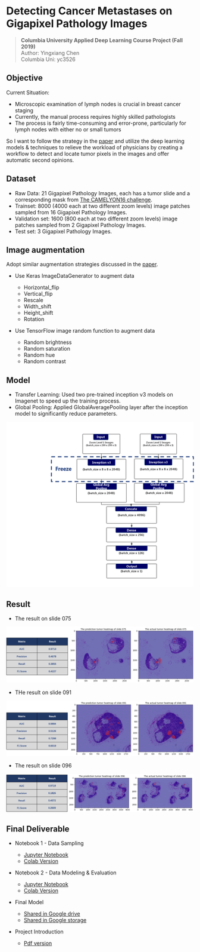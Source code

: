 Detecting Cancer Metastases on Gigapixel Pathology Images
============

> **Columbia University Applied Deep Learning Course Project (Fall 2019)**  
Author: Yingxiang Chen  
Columbia Uni: yc3526

Objective
------------
Current Situation:  

- Microscopic examination of lymph nodes is crucial in breast cancer staging  
- Currently, the manual process requires highly skilled pathologists  
- The process is fairly time-consuming and error-prone, particularly for lymph nodes with either no or small tumors   

So I want to follow the strategy in the [paper](https://arxiv.org/pdf/1703.02442.pdf) and utilize the deep learning models & techniques to relieve the workload of physicians by creating a workflow to detect and locate tumor pixels in the images and offer automatic second opinions.  

Dataset
------------
- Raw Data: 21 Gigapixel Pathology Images, each has a tumor slide and a corresponding mask from [The CAMELYON16 challenge](https://camelyon16.grand-challenge.org/Data/).  
- Trainset: 8000 (4000 each at two different zoom levels) image patches sampled from 16 Gigapixel Pathology Images.  
- Validation set: 1600 (800 each at two different zoom levels) image patches sampled from 2 Gigapixel Pathology Images.  
- Test set: 3 Gigapixel Pathology Images.  

Image augmentation
------------

Adopt similar augmentation strategies discussed in the [paper](https://arxiv.org/pdf/1703.02442.pdf).  
- Use Keras ImageDataGenerator to augment data  
  - Horizontal_flip 
  - Vertical_flip
  - Rescale
  - Width_shift
  - Height_shift
  - Rotation  

- Use TensorFlow image random function to augment data
  - Random brightness
  - Random saturation
  - Random hue
  - Random contrast  

Model
------------
- Transfer Learning: Used two pre-trained inception v3 models on Imagenet to speed up the training process.  
- Global Pooling: Applied GlobalAveragePooling layer after the inception model to significantly reduce parameters.  

![img](./photo/model.png)  

Result
------------
- The result on slide 075  

![img](./photo/075.png)  

- THe result on slide 091  

![img](./photo/091.png)  

- The result on slide 096 

![img](./photo/096.png)  


Final Deliverable
------------

- Notebook 1 - Data Sampling  
    - [Jupyter Notebook](./NB1_Data_Cleaning.ipynb)  
    - [Colab Version](https://colab.research.google.com/github/YC-Coder-Chen/Detecting-Cancer-on-Gigapixel-Images/blob/master/NB1_Data_Cleaning.ipynb)  

- Notebook 2 - Data Modeling & Evaluation  
    - [Jupyter Notebook](./NB2_Modeling.ipynb)  
    - [Colab Version](https://colab.research.google.com/github/YC-Coder-Chen/Detecting-Cancer-on-Gigapixel-Images/blob/master/NB2_Modeling.ipynb)  

- Final Model
    - [Shared in Google drive](https://drive.google.com/file/d/1kt5kM_ZrFY7a_xUAha1VWU6nqpfjHUrv/view?usp=sharing)  
    - [Shared in Google storage](https://storage.cloud.google.com/adl-project-yc3526/weights-12-0.94.hdf5)  

- Project Introduction
    - [Pdf version](./ADL_Present_Final.pdf)
